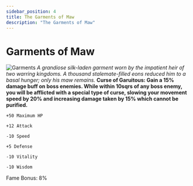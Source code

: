 ```yaml
---
sidebar_position: 4
title: The Garments of Maw
description: "The Garments of Maw"
---
```


# Garments of Maw

![Garments](https://cdn.discordapp.com/attachments/1187552567295758487/1188593519959482458/Garments_of_Maw.png?ex=659b16fa&is=6588a1fa&hm=60765955fceedcfbf63ef04d99d77965246ff393e9fa279a1ca16641f6795664&)
<i>A grandiose silk-laden garment worn by the impatient heir of two warring kingdoms. A thousand stalemate-filled eons reduced him to a basal hunger; only his maw remains.</i>
**Curse of Garuitous: Gain a 15% damage buff on boss enemies. While within 10sqrs of any boss enemy, you will be afflicted with a special type of curse, slowing your movement speed by 20% and increasing damage taken by 15% which cannot be purified.**

    +50 Maximum HP
    
    +12 Attack
    
    -10 Speed
    
    +5 Defense
    
    -10 Vitality
    
    -10 Wisdom
    
Fame Bonus: 8%

